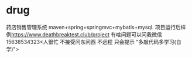 # drug
药店销售管理系统
maven+spring+springmvc+mybatis+mysql.
项目运行后样例<https://www.deathbreaktest.club/project>
有啥问题可以问我微信15638534323<人很忙 不接受问东问西 不远程 只会提示 "多敲代码多学习(自学)">

